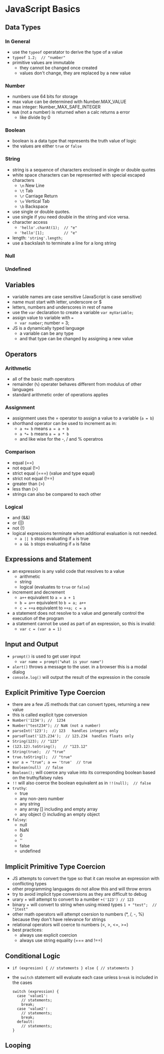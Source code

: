 # JavaScript Basics

## Data Types
### In General
  * use the `typeof` operatator to derive the type of a value
  * `typeof 1.2;  // "number"`
  * primitive values are immutable
      * they cannot be changed once created
      * values don't change, they are replaced by a new value

### Number
  * numbers use 64 bits for storage
  * max value can be determined with Number.MAX_VALUE
  * max integer: Number_MAX_SAFE_INTEGER
  * `NaN` (not a number) is returned when a calc returns a error
      * like divide by 0

### Boolean
  * boolean is a data type that represents the truth value of logic
  * the values are either `true` or `false`

### String
  * string is a sequence of characters enclosed in single or double quotes
  * white space characters can be represented with special escaped characters
      * `\n`  New Line
      * `\t`  Tab
      * `\r`  Carriage Return
    * `\v`  Vertical Tab
    * `\b`  Backspace
  * use single or double quotes.
  * use single if you need double in the string and vice versa.
  * character access
      * `'hello'.charAt(1);  // "e"`
      * `'hello'[1];         // "e"`
  * length:  `'string'.length;`
  * use a backslash to terminate a line for a long string

### Null

### Undefined

## Variables
  * variable names are case sensitive (JavaScript is case sensitive)
  * name must start with letter, underscore or $
  * letters, numbers and underscores in rest of name
  * use the `var` declaration to create a variable `var myVariable;`
  * assign value to variable with `=`
      * `var number`;
        number = 3;
  * JS is a dynamically typed language
      * a variable can be any type
      * and that type can be changed by assigning a new value

## Operators
### Arithmetic
  * all of the basic math operators
  * remainder (`%`) operater behaves different from modulus of other languages
  * standard arithmetic order of operations applies

### Assignment
  * assignment uses the = operator to assign a value to a variable (`a = b`)
  * shorthand operator can be used to increment as in:
      * `a += b` means `a = a + b`
      * `a *= b` means `a = a * b`
      * and like wise for the -, / and % operatros 

### Comparison
  * equal (==)
  * not equal (!=)
  * strict equal (===) (value and type equal)
  * strict not equal (!==)
  * greater than (>)
  * less than (>)
  * strings can also be compared to each other

### Logical
  * and (&&)
  * or (||)
  * not (!)
  * logical expressions terminate when additional evaluation is not needed.
      * `a || b` stops evaluating if `a` is true
      * `a && b` stops evaluating if `a` is false

## Expressions and Statement
  * an expression is any valid code that resolves to a value
      * arithmetic
      * string
      * logical (evaluates to `true` or `false`)
  * increment and decrement
      * `a++` equivalent to `a = a + 1`
      * `b = a++` equivalent to `b = a; a++`
      * `c = ++a` equivalent to `++a; c = a`
  * a statement does not resolve to a value and generally control the execution of the program
  * a statement cannot be used as part of an expression, so this is invalid:
      * `var c = (var a = 1)`

## Input and Output
  * `prompt()` is used to get user input
      * `var name = prompt("what is your name")`
  * `alert()` throws a message to the user. in a browser this is a modal dialog
  * `console.log()` will output the result of the expression in the console

## Explicit Primitive Type Coercion
  * there are a few JS methods that can convert types, returning a new value
  * this is called explicit type conversion
  * `Number('1234'); //  1234`
  * `Number("test234"); // NaN (not a number)`
  * `parseInt('123');  // 123   handles integers only`
  * `parseFloat('123.234');  // 123.234  handles floats only`
  * `String(123); // "123"`
  * `(123.12).toString();   // "123.12"`
  * `String(true);  // "true"`
  * `true.toString();  // "true"`
  * `var a = "true"; a == 'true'  // true `
  * `Boolean(null)  // false`
  * `Boolean();` will coerce any value into its corresponding boolean based on the truthy/falsey rules
  * `!!` will also coerce the boolean equivalent as in `!!(null);  // false`
  * `truthy`:
      * true
      * any non-zero number
      * any string
      * any array [] including and empty array
      * any object {} including an empty object
  * `falsey`:
      * null
      * NaN
      * 0
      * ''
      * false
      * undefined

## Implicit Primitive Type Coercion
  * JS attempts to convert the type so that it can resolve an expression with conflicting types
  * other programming languages do not allow this and will throw errors
  * try to avoid implicit type conversions as they are difficult to debug
  * urary + will attempt to convert to a number `+('123') // 123`
  * binary + will convert to string when using mixed types `1 + "test";  // "1test" `
  * other math operators will attempt coersion to numbers (*, /, -, %) because they don't have relevance for strings
  * relational operators will coerce to numbers (<, >, <=, >=)
  * best practices:
      * always use explicit coercion
      * always use string equality (=== and !==)

## Conditional Logic
  * `if (expresion) { // statements } else { // statements }`
  * the `switch` statement will evaluate each case unless `break` is included in the cases

    ```
    switch (expression) {
      case 'value1':
        // statements;
        break;
      case 'value2':
        // statements;
        break;
      default:
        // statements;
    }
      ```

## Looping


